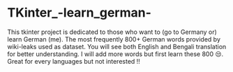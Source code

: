 # TKinter_-learn_german-
This tkinter project is dedicated to those who want to (go to Germany or) learn German (me). The most frequently 800+ German words provided by wiki-leaks used as dataset. You will see both English and Bengali translation for better understanding. I will add more words but first learn these 800 😒. Great for every languages but not interested !!
